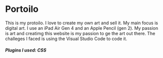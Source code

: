 # Portoilo
This is my protoilo. I love to create my own art and sell it. My main focus is digital art. I use an iPad Air Gen 4 and an Apple Pencil (gen 2). My passion is art and creatimg this website is my passion to ge the art out there. The challeges I faced is using the Visual Studio Code to code it.   
##### Plugins I used: CSS
